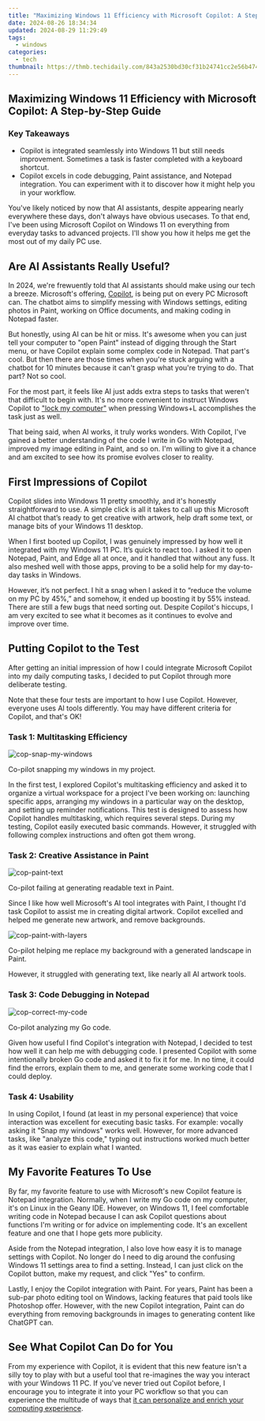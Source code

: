 ```yaml
---
title: "Maximizing Windows 11 Efficiency with Microsoft Copilot: A Step-by-Step Guide"
date: 2024-08-26 18:34:34
updated: 2024-08-29 11:29:49
tags:
  - windows
categories:
  - tech
thumbnail: https://thmb.techidaily.com/843a2530bd30cf31b24741cc2e56b474bee5d065dd6fb56cbf786d1e09002e10.jpg
---
```


## Maximizing Windows 11 Efficiency with Microsoft Copilot: A Step-by-Step Guide

### Key Takeaways

* Copilot is integrated seamlessly into Windows 11 but still needs improvement. Sometimes a task is faster completed with a keyboard shortcut.
* Copilot excels in code debugging, Paint assistance, and Notepad integration. You can experiment with it to discover how it might help you in your workflow.

 You've likely noticed by now that AI assistants, despite appearing nearly everywhere these days, don't always have obvious usecases. To that end, I've been using Microsoft Copilot on Windows 11 on everything from everyday tasks to advanced projects. I'll show you how it helps me get the most out of my daily PC use.

##  Are AI Assistants Really Useful?

 In 2024, we're frewuently told that AI assistants should make using our tech a breeze. Microsoft's offering, [Copilot](https://vimeo-videos.techidaily.com/new-2024-approved-ultimate-vimeo-cutting-suite-revealed/), is being put on every PC Microsoft can. The chatbot aims to simplify messing with Windows settings, editing photos in Paint, working on Office documents, and making coding in Notepad faster.

 But honestly, using AI can be hit or miss. It's awesome when you can just tell your computer to "open Paint" instead of digging through the Start menu, or have Copilot explain some complex code in Notepad. That part's cool. But then there are those times when you're stuck arguing with a chatbot for 10 minutes because it can't grasp what you're trying to do. That part? Not so cool.

 For the most part, it feels like AI just adds extra steps to tasks that weren't that difficult to begin with. It's no more convenient to instruct Windows Copilot to ["lock my computer"](https://facebook.techidaily.com/renewable-revolution-complete-energy-for-fb/) when pressing Windows+L accomplishes the task just as well.

 That being said, when AI works, it truly works wonders. With Copilot, I've gained a better understanding of the code I write in Go with Notepad, improved my image editing in Paint, and so on. I'm willing to give it a chance and am excited to see how its promise evolves closer to reality.

##  First Impressions of Copilot

 Copilot slides into Windows 11 pretty smoothly, and it's honestly straightforward to use. A simple click is all it takes to call up this Microsoft AI chatbot that’s ready to get creative with artwork, help draft some text, or manage bits of your Windows 11 desktop.

 When I first booted up Copilot, I was genuinely impressed by how well it integrated with my Windows 11 PC. It’s quick to react too. I asked it to open Notepad, Paint, and Edge all at once, and it handled that without any fuss. It also meshed well with those apps, proving to be a solid help for my day-to-day tasks in Windows.

 However, it’s not perfect. I hit a snag when I asked it to “reduce the volume on my PC by 45%,” and somehow, it ended up boosting it by 55% instead. There are still a few bugs that need sorting out. Despite Copilot's hiccups, I am very excited to see what it becomes as it continues to evolve and improve over time.

##  Putting Copilot to the Test

 After getting an initial impression of how I could integrate Microsoft Copilot into my daily computing tasks, I decided to put Copilot through more deliberate testing.

 Note that these four tests are important to how I use Copilot. However, everyone uses AI tools differently. You may have different criteria for Copilot, and that's OK!

###  Task 1: Multitasking Efficiency

![cop-snap-my-windows](https://static1.howtogeekimages.com/wordpress/wp-content/uploads/2024/04/cop-snap-my-windows.png) 

Co-pilot snapping my windows in my project.

 In the first test, I explored Copilot's multitasking efficiency and asked it to organize a virtual workspace for a project I've been working on: launching specific apps, arranging my windows in a particular way on the desktop, and setting up reminder notifications. This test is designed to assess how Copilot handles multitasking, which requires several steps. During my testing, Copilot easily executed basic commands. However, it struggled with following complex instructions and often got them wrong.

###  Task 2: Creative Assistance in Paint

![cop-paint-text](https://static1.howtogeekimages.com/wordpress/wp-content/uploads/2024/04/cop-paint-text.png) 

Co-pilot failing at generating readable text in Paint.

 Since I like how well Microsoft's AI tool integrates with Paint, I thought I'd task Copilot to assist me in creating digital artwork. Copilot excelled and helped me generate new artwork, and remove backgrounds.

![cop-paint-with-layers](https://static1.howtogeekimages.com/wordpress/wp-content/uploads/2024/04/cop-paint-with-layers.png) 

Co-pilot helping me replace my background with a generated landscape in Paint.

 However, it struggled with generating text, like nearly all AI artwork tools.

###  Task 3: Code Debugging in Notepad

![cop-correct-my-code](https://static1.howtogeekimages.com/wordpress/wp-content/uploads/2024/04/cop-correct-my-code.png) 

Co-pilot analyzing my Go code.

 Given how useful I find Copilot's integration with Notepad, I decided to test how well it can help me with debugging code. I presented Copilot with some intentionally broken Go code and asked it to fix it for me. In no time, it could find the errors, explain them to me, and generate some working code that I could deploy.

###  Task 4: Usability

 In using Copilot, I found (at least in my personal experience) that voice interaction was excellent for executing basic tasks. For example: vocally asking it "Snap my windows" works well. However, for more advanced tasks, like "analyze this code," typing out instructions worked much better as it was easier to explain what I wanted.

##  My Favorite Features To Use

 By far, my favorite feature to use with Microsoft's new Copilot feature is Notepad integration. Normally, when I write my Go code on my computer, it's on Linux in the Geany IDE. However, on Windows 11, I feel comfortable writing code in Notepad because I can ask Copilot questions about functions I'm writing or for advice on implementing code. It's an excellent feature and one that I hope gets more publicity.

 Aside from the Notepad integration, I also love how easy it is to manage settings with Copilot. No longer do I need to dig around the confusing Windows 11 settings area to find a setting. Instead, I can just click on the Copilot button, make my request, and click "Yes" to confirm.

 Lastly, I enjoy the Copilot integration with Paint. For years, Paint has been a sub-par photo editing tool on Windows, lacking features that paid tools like Photoshop offer. However, with the new Copilot integration, Paint can do everything from removing backgrounds in images to generating content like ChatGPT can.

##  See What Copilot Can Do for You

 From my experience with Copilot, it is evident that this new feature isn't a silly toy to play with but a useful tool that re-imagines the way you interact with your Windows 11 PC. If you've never tried out Copilot before, I encourage you to integrate it into your PC workflow so that you can experience the multitude of ways that [it can personalize and enrich your computing experience](https://extra-resources.techidaily.com/iphone-tricks-to-embrace-cameras-motion-artistry/).

<ins class="adsbygoogle"
     style="display:block"
     data-ad-format="autorelaxed"
     data-ad-client="ca-pub-7571918770474297"
     data-ad-slot="1223367746"></ins>



<ins class="adsbygoogle"
     style="display:block"
     data-ad-client="ca-pub-7571918770474297"
     data-ad-slot="8358498916"
     data-ad-format="auto"
     data-full-width-responsive="true"></ins>
